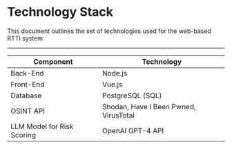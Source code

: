 # Technology Stack

This document outlines the set of technologies used for the web-based RTTI system

---

| Component                   | Technology                            |
|-----------------------------|---------------------------------------|
| Back-End                    | Node.js                               |
| Front-End                   | Vue.js                                |
| Database                    | PostgreSQL (SQL)                      |
| OSINT API                   | Shodan, Have I Been Pwned, VirusTotal |        
| LLM Model for Risk Scoring  | OpenAI GPT-4 API                      |
